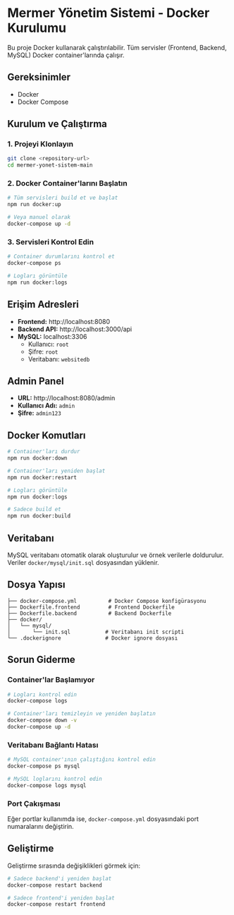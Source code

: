 # Mermer Yönetim Sistemi - Docker Kurulumu

Bu proje Docker kullanarak çalıştırılabilir. Tüm servisler (Frontend, Backend, MySQL) Docker container'larında çalışır.

## Gereksinimler

- Docker
- Docker Compose

## Kurulum ve Çalıştırma

### 1. Projeyi Klonlayın
```bash
git clone <repository-url>
cd mermer-yonet-sistem-main
```

### 2. Docker Container'larını Başlatın
```bash
# Tüm servisleri build et ve başlat
npm run docker:up

# Veya manuel olarak
docker-compose up -d
```

### 3. Servisleri Kontrol Edin
```bash
# Container durumlarını kontrol et
docker-compose ps

# Logları görüntüle
npm run docker:logs
```

## Erişim Adresleri

- **Frontend:** http://localhost:8080
- **Backend API:** http://localhost:3000/api
- **MySQL:** localhost:3306
  - Kullanıcı: `root`
  - Şifre: `root`
  - Veritabanı: `websitedb`

## Admin Panel

- **URL:** http://localhost:8080/admin
- **Kullanıcı Adı:** `admin`
- **Şifre:** `admin123`

## Docker Komutları

```bash
# Container'ları durdur
npm run docker:down

# Container'ları yeniden başlat
npm run docker:restart

# Logları görüntüle
npm run docker:logs

# Sadece build et
npm run docker:build
```

## Veritabanı

MySQL veritabanı otomatik olarak oluşturulur ve örnek verilerle doldurulur. Veriler `docker/mysql/init.sql` dosyasından yüklenir.

## Dosya Yapısı

```
├── docker-compose.yml          # Docker Compose konfigürasyonu
├── Dockerfile.frontend         # Frontend Dockerfile
├── Dockerfile.backend          # Backend Dockerfile
├── docker/
│   └── mysql/
│       └── init.sql           # Veritabanı init scripti
└── .dockerignore              # Docker ignore dosyası
```

## Sorun Giderme

### Container'lar Başlamıyor
```bash
# Logları kontrol edin
docker-compose logs

# Container'ları temizleyin ve yeniden başlatın
docker-compose down -v
docker-compose up -d
```

### Veritabanı Bağlantı Hatası
```bash
# MySQL container'ının çalıştığını kontrol edin
docker-compose ps mysql

# MySQL loglarını kontrol edin
docker-compose logs mysql
```

### Port Çakışması
Eğer portlar kullanımda ise, `docker-compose.yml` dosyasındaki port numaralarını değiştirin.

## Geliştirme

Geliştirme sırasında değişiklikleri görmek için:

```bash
# Sadece backend'i yeniden başlat
docker-compose restart backend

# Sadece frontend'i yeniden başlat
docker-compose restart frontend
```
